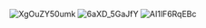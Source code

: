 ![XgOuZY50umk](https://user-images.githubusercontent.com/113105164/198017708-7c75ae5b-620f-47e5-aaf2-eae11791d4b9.jpg)
![6aXD_5GaJfY](https://user-images.githubusercontent.com/113105164/198017724-b75e30d9-f528-4a4b-9d46-0480ab4f2ab9.jpg)
![AI1lF6RqEBc](https://user-images.githubusercontent.com/113105164/198017736-fcef7312-f09e-40ed-801c-ffb41d4df197.jpg)
